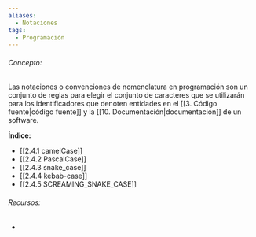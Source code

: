 ```yaml
---
aliases:
  - Notaciones
tags:
  - Programación
---
```

###### Concepto:

Las notaciones o convenciones de nomenclatura en programación son un conjunto de reglas para elegir el conjunto de caracteres que se utilizarán para los identificadores que denoten entidades en el [[3. Código fuente|código fuente]] y la [[10. Documentación|documentación]] de un software.

**Índice:** 

- [[2.4.1 camelCase]]
- [[2.4.2 PascalCase]]
- [[2.4.3 snake_case]]
- [[2.4.4 kebab-case]]
- [[2.4.5 SCREAMING_SNAKE_CASE]]

###### Recursos:

- 